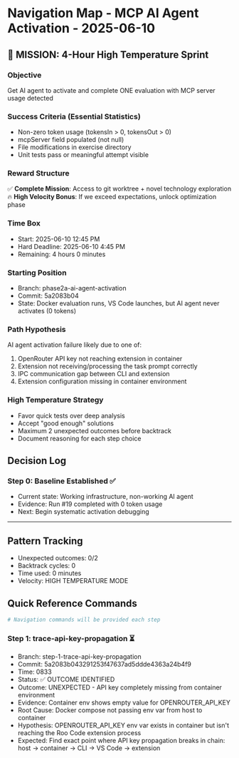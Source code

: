 # Navigation Map - MCP AI Agent Activation - 2025-06-10

## 🎯 MISSION: 4-Hour High Temperature Sprint

### Objective

Get AI agent to activate and complete ONE evaluation with MCP server usage detected

### Success Criteria (Essential Statistics)

- Non-zero token usage (tokensIn > 0, tokensOut > 0)
- mcpServer field populated (not null)
- File modifications in exercise directory
- Unit tests pass or meaningful attempt visible

### Reward Structure

✅ **Complete Mission**: Access to git worktree + novel technology exploration
🔥 **High Velocity Bonus**: If we exceed expectations, unlock optimization phase

### Time Box

- Start: 2025-06-10 12:45 PM
- Hard Deadline: 2025-06-10 4:45 PM
- Remaining: 4 hours 0 minutes

### Starting Position

- Branch: phase2a-ai-agent-activation
- Commit: 5a2083b04
- State: Docker evaluation runs, VS Code launches, but AI agent never activates (0 tokens)

### Path Hypothesis

AI agent activation failure likely due to one of:

1. OpenRouter API key not reaching extension in container
2. Extension not receiving/processing the task prompt correctly
3. IPC communication gap between CLI and extension
4. Extension configuration missing in container environment

### High Temperature Strategy

- Favor quick tests over deep analysis
- Accept "good enough" solutions
- Maximum 2 unexpected outcomes before backtrack
- Document reasoning for each step choice

## Decision Log

### Step 0: Baseline Established ✅

- Current state: Working infrastructure, non-working AI agent
- Evidence: Run #19 completed with 0 token usage
- Next: Begin systematic activation debugging

---

## Pattern Tracking

- Unexpected outcomes: 0/2
- Backtrack cycles: 0
- Time used: 0 minutes
- Velocity: HIGH TEMPERATURE MODE

## Quick Reference Commands

```bash
# Navigation commands will be provided each step
```

### Step 1: trace-api-key-propagation ⏳

- Branch: step-1-trace-api-key-propagation
- Commit: 5a2083b043291253f47637ad5ddde4363a24b4f9
- Time: 0833
- Status: ✅ OUTCOME IDENTIFIED
- Outcome: UNEXPECTED - API key completely missing from container environment
- Evidence: Container env shows empty value for OPENROUTER_API_KEY
- Root Cause: Docker compose not passing env var from host to container
- Hypothesis: OPENROUTER_API_KEY env var exists in container but isn't reaching the Roo Code extension process
- Expected: Find exact point where API key propagation breaks in chain: host → container → CLI → VS Code → extension
